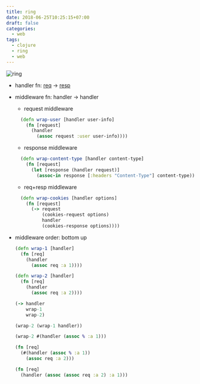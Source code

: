 ```yaml
---
title: ring
date: 2018-06-25T10:25:15+07:00
draft: false
categories:
  - web
tags:
  - clojure
  - ring
  - web 
---
```


![ring](/images/ring.jpeg)

- handler fn: [req](https://github.com/ring-clojure/ring-spec/blob/master/src/ring/core/spec.clj#L114) -> [resp](https://github.com/ring-clojure/ring-spec/blob/master/src/ring/core/spec.clj#L145)

- middleware fn: handler -> handler
  + request middleware
  ```clj
    (defn wrap-user [handler user-info]
      (fn [request]
        (handler
          (assoc request :user user-info))))
  ```
  + response middleware
  ```clj
    (defn wrap-content-type [handler content-type]
      (fn [request]
        (let [response (handler request)]
          (assoc-in response [:headers "Content-Type"] content-type))))
  ```
  + req+resp middleware
  ```clj
    (defn wrap-cookies [handler options]
      (fn [request]
        (-> request
            (cookies-request options)
            handler
            (cookies-response options))))
  ```

- middleware order: bottom up
  ```clj
  (defn wrap-1 [handler]
    (fn [req]
      (handler
        (assoc req :a 1))))

  (defn wrap-2 [handler]
    (fn [req]
      (handler
        (assoc req :a 2))))

  (-> handler
      wrap-1
      wrap-2)

  (wrap-2 (wrap-1 handler))

  (wrap-2 #(handler (assoc % :a 1)))

  (fn [req]
    (#(handler (assoc % :a 1))
      (assoc req :a 2)))

  (fn [req]
    (handler (assoc (assoc req :a 2) :a 1)))
  ```
